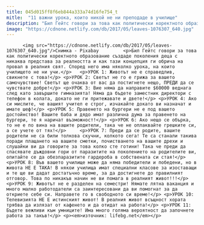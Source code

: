 ```yaml
---
title: 045d015ff8f6eb844a333a74d16fe754_t
mitle:  "11 важни урока, които никой не ни преподаде в училище"
description: "Бил Гейтс говори за това как политически коректното образование създаде поколения деца с никаква представа за реалността и как тази концепция ги обрича на провал в реалния свят. Според него има няколко урока, на които училището не ни учи. УРОК 1: Животът не е справедлив, свикнете с това! УРОК 2: Светът не го е грижа …"
image: "https://cdnone.netlify.com/db/2017/05/leaves-1076307_640.jpg"
---
```


          <img src="https://cdnone.netlify.com/db/2017/05/leaves-1076307_640.jpg"/>Снимка - Pixabay         <p>Бил Гейтс говори за това как политически коректното образование създаде поколения деца с никаква представа за реалността и как тази концепция ги обрича на провал в реалния свят. Според него има няколко урока, на които училището не ни учи.</p>   <p>УРОК 1: Животът не е справедлив, свикнете с това!</p> <p>УРОК 2: Светът не го е грижа за вашето самочувствие! Светът ще очаква от вас да постигнете нещо, ПРЕДИ да се чувствате добре!</p> <p>УРОК 3: Вие няма да направите $60000 веднага след като завършите гимназията! Няма да бъдете заместник директори с телефон в колата, докато не ги притежавате и двете!</p> <p>УРОК 4: Ако си мислите, че вашият учител е строг, изчакайте докато ви назначат и имате шеф!</p> <p>УРОК 5: Правенето на бургери не е под вашето достойнство! Вашите баба и дядо имат различна дума за правенето на бургери, те я наричат възможност!</p> <p>УРОК 6: Ако нещо се обърка, то не е по вина на вашите родители, така че не оплаквайте грешките си, а се учете от тях!</p>     <p>УРОК 7: Преди да се родите, вашите родители не са били толкова скучни, колкото сега! Те са станали такива поради плащането на вашите сметки, почистването на вашите дрехи и слушайки ви да говорите за това колко сте готини! Така че преди да спасявате дъждовни гори от паразитите на поколението на родителите ви, опитайте се да обезпаразитите гардероба в собствената си стая!</p> <p>УРОК 8: Във вашето училище може да няма победители и победени, но в живота НЕ Е ТАКА! В някои училища имат специални класове за изоставащи и те ще ви дадат достатъчно време, за да достигнете до правилният отговор. Това по никакъв начин не ви помага в реалният живот!!!</p> <p>УРОК 9: Животът не е разделен на семестри! Нямате лятна ваканция и много малко работодатели са заинтересовани да ви помогнат за да откриете себе си. Направете го в свободното си време!</p> <p>УРОК 10: Телевизията НЕ Е истинският живот! В реалния живот всъщност хората трябва да излязат от кафенето и да отидат на работа!</p> <p>УРОК 11: Бъдете вежливи към умниците! Има много голяма вероятност да започнете работа за такъв!</p> <p><em>източник: lifebg.net</em></p>         